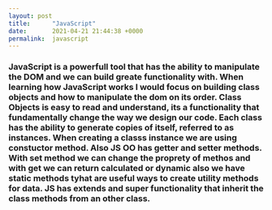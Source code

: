 ```yaml
---
layout: post
title:      "JavaScript"
date:       2021-04-21 21:44:38 +0000
permalink:  javascript
---
```



### JavaScript is a powerfull tool that has the ability to manipulate the DOM and we can build greate functionality with. When learning how JavaScript works I would focus on building class objects and how to manipulate the dom on its order. Class Objects is easy to read and understand, its a functionality that fundamentally change the way we design our code. Each class has the ability to generate copies of itself, referred to as instances. When creating a classs instance we are using constuctor method. Also JS OO has getter and setter methods. With set method we can change the proprety of methos and with get we can return calculated or dynamic also we have static methods tyhat are useful ways to create utility methods for  data. JS has extends and super functionality that inherit the class methods from an other class.
